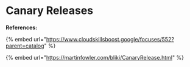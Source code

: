 # Canary Releases









**References:**

{% embed url="https://www.cloudskillsboost.google/focuses/552?parent=catalog" %}

{% embed url="https://martinfowler.com/bliki/CanaryRelease.html" %}
